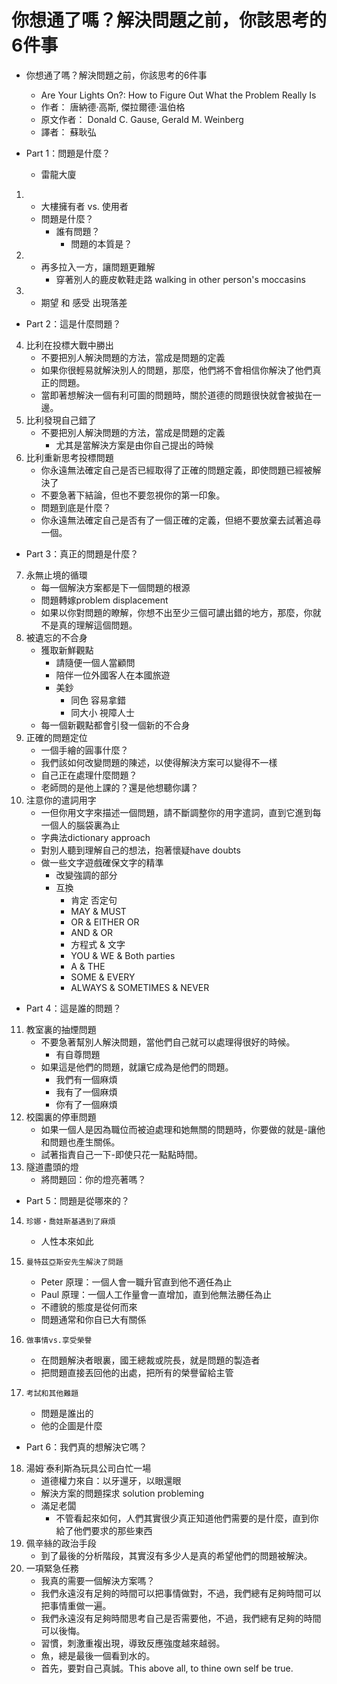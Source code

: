 # 你想通了嗎？解決問題之前，你該思考的6件事
- 你想通了嗎？解決問題之前，你該思考的6件事
    - Are Your Lights On?: How to Figure Out What the Problem Really Is
    - 作者： 唐納德‧高斯, 傑拉爾德‧溫伯格  
    - 原文作者： Donald C. Gause, Gerald M. Weinberg
    - 譯者： 蘇耿弘

- Part 1：問題是什麼？
    - 雷龍大廈
1. 
    - 大樓擁有者 vs. 使用者
    - 問題是什麼？
        - 誰有問題？
            - 問題的本質是？
2. 
    - 再多拉入一方，讓問題更難解
        - 穿著別人的鹿皮軟鞋走路 walking in other person's moccasins
3. 
    - 期望 和 感受 出現落差
- Part 2：這是什麼問題？
4. 比利在投標大戰中勝出
    - 不要把別人解決問題的方法，當成是問題的定義
    - 如果你很輕易就解決別人的問題，那麼，他們將不會相信你解決了他們真正的問題。
    - 當即著想解決一個有利可圖的問題時，關於道德的問題很快就會被拋在一邊。
5. 比利發現自己錯了
    - 不要把別人解決問題的方法，當成是問題的定義
        - 尤其是當解決方案是由你自己提出的時候
6. 比利重新思考投標問題
    - 你永遠無法確定自己是否已經取得了正確的問題定義，即使問題已經被解決了
    - 不要急著下結論，但也不要忽視你的第一印象。
    - 問題到底是什麼？
    - 你永遠無法確定自己是否有了一個正確的定義，但絕不要放棄去試著追尋一個。

- Part 3：真正的問題是什麼？
7. 永無止境的循環
    - 每一個解決方案都是下一個問題的根源
    - 問題轉嫁problem displacement
    - 如果以你對問題的瞭解，你想不出至少三個可譨出錯的地方，那麼，你就不是真的理解這個問題。
8. 被遺忘的不合身
    - 獲取新鮮觀點
        - 請隨便一個人當顧問
        - 陪伴一位外國客人在本國旅遊
        - 美鈔
            - 同色 容易拿錯
            - 同大小 視障人士
    - 每一個新觀點都會引發一個新的不合身
9. 正確的問題定位
    - 一個手繪的圓事什麼？
    - 我們該如何改變問題的陳述，以使得解決方案可以變得不一樣
    - 自己正在處理什麼問題？
    - 老師問的是他上課的？還是他想聽你講？
10. 注意你的遣詞用字
    - 一但你用文字來描述一個問題，請不斷調整你的用字遣詞，直到它進到每一個人的腦袋裏為止
    - 字典法dictionary approach
    - 對別人聽到理解自己的想法，抱著懷疑have doubts
    - 做一些文字遊戲確保文字的精準
        - 改變強調的部分
        - 互換
            - 肯定 否定句
            - MAY & MUST
            - OR & EITHER OR
            - AND & OR
            - 方程式 & 文字
            - YOU & WE & Both parties
            - A & THE 
            - SOME & EVERY
            - ALWAYS & SOMETIMES & NEVER
            
- Part 4：這是誰的問題？
11. 教室裏的抽煙問題
    - 不要急著幫別人解決問題，當他們自己就可以處理得很好的時候。
        - 有自尊問題
    - 如果這是他們的問題，就讓它成為是他們的問題。
        - 我們有一個麻煩
        - 我有了一個麻煩
        - 你有了一個麻煩
12. 校園裏的停車問題
    - 如果一個人是因為職位而被迫處理和她無關的問題時，你要做的就是-讓他和問題也產生關係。
    - 試著指責自己一下-即使只花一點點時間。
13. 隧道盡頭的燈
    - 將問題回：你的燈亮著嗎？

- Part 5：問題是從哪來的？
14.     珍娜‧喬娃斯基遇到了麻煩
    - 人性本來如此
15.     曼特茲亞斯安先生解決了問題
    - Peter 原理：一個人會一職升官直到他不適任為止
    - Paul 原理：一個人工作量會一直增加，直到他無法勝任為止
    - 不禮貌的態度是從何而來
    - 問題通常和你自已大有關係
16.     做事情vs.享受榮譽
    - 在問題解決者眼裏，國王總裁或院長，就是問題的製造者
    - 把問題直接丟回他的出處，把所有的榮譽留給主管
17.     考試和其他難題
    - 問題是誰出的
    - 他的企圖是什麼

- Part 6：我們真的想解決它嗎？
18. 湯姆˙泰利斯為玩具公司白忙一場
    - 道德權力來自：以牙還牙，以眼還眼
    - 解決方案的問題探求 solution probleming
    - 滿足老闆
        - 不管看起來如何，人們其實很少真正知道他們需要的是什麼，直到你給了他們要求的那些東西
19. 佩辛絲的政治手段
    - 到了最後的分析階段，其實沒有多少人是真的希望他們的問題被解決。
20. 一項緊急任務
    - 我真的需要一個解決方案嗎？
    - 我們永遠沒有足夠的時間可以把事情做對，不過，我們總有足夠時間可以把事情重做一遍。
    - 我們永遠沒有足夠時間思考自己是否需要他，不過，我們總有足夠的時間可以後悔。
    - 習慣，刺激重複出現，導致反應強度越來越弱。
    - 魚，總是最後一個看到水的。
    - 首先，要對自己真誠。This above all, to thine own self be true.
    